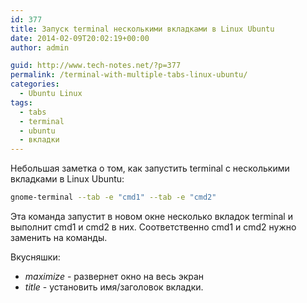 ```yaml
---
id: 377
title: Запуск terminal несколькими вкладками в Linux Ubuntu
date: 2014-02-09T20:02:19+00:00
author: admin

guid: http://www.tech-notes.net/?p=377
permalink: /terminal-with-multiple-tabs-linux-ubuntu/
categories:
  - Ubuntu Linux
tags:
  - tabs
  - terminal
  - ubuntu
  - вкладки
---
```

Небольшая заметка о том, как запустить terminal с несколькими вкладками в Linux Ubuntu:  

```bash
gnome-terminal --tab -e "cmd1" --tab -e "cmd2"
```

Эта команда запустит в новом окне несколько вкладок terminal и выполнит cmd1 и cmd2 в них. Соответственно cmd1 и cmd2 нужно заменить на команды.

Вкусняшки:  
* *maximize* - развернет окно на весь экран  
* *title* - установить имя/заголовок вкладки.
